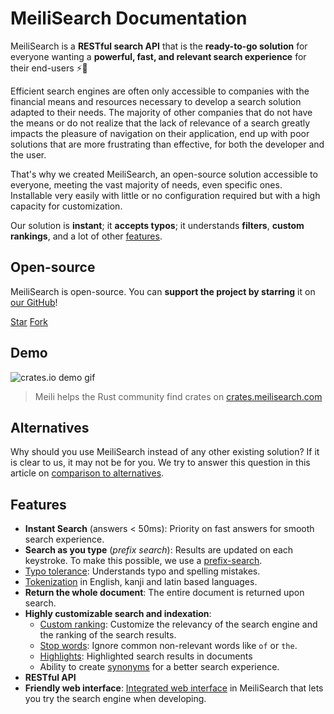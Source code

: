 # MeiliSearch Documentation

MeiliSearch is a **RESTful search API** that is the **ready-to-go solution** for everyone wanting a **powerful, fast, and relevant search experience** for their end-users ⚡️🔎


[<linkButton text="🚀 GETTING STARTED"/>](/guides/introduction/quick_start_guide.md)


Efficient search engines are often only accessible to companies with the financial means and resources necessary to develop a search solution adapted to their needs. The majority of other companies that do not have the means or do not realize that the lack of relevance of a search greatly impacts the pleasure of navigation on their application,
end up with poor solutions that are more frustrating than effective, for both the developer and the user.

That's why we created MeiliSearch, an open-source solution accessible to everyone, meeting the vast majority of needs, even specific ones. Installable very easily with little or no configuration required but with a high capacity for customization.

Our solution is **instant**; it **accepts typos**; it understands **filters**, **custom rankings**, and a lot of other [features](/#features).

## Open-source

MeiliSearch is open-source. You can **support the project by starring** it on [our GitHub](https://github.com/meilisearch/MeiliSearch)!

<a class="github-button" href="https://github.com/meilisearch/MeiliSearch" data-icon="octicon-star" data-size="large" data-show-count="true" aria-label="Star meilisearch/MeiliSearch on GitHub">Star</a>
<a class="github-button" href="https://github.com/meilisearch/MeiliSearch/fork" data-icon="octicon-repo-forked" data-size="large" data-show-count="false" aria-label="Fork meilisearch/MeiliSearch on GitHub">Fork</a>
<script async defer src="https://buttons.github.io/buttons.js"></script>

## Demo

![crates.io demo gif](/crates-io-demo.gif)
> Meili helps the Rust community find crates on [crates.meilisearch.com](https://crates.meilisearch.com)

## Alternatives

Why should you use MeiliSearch instead of any other existing solution? If it is clear to us, it may not be for you. We try to answer this question in this article on [comparison to alternatives](/resources/comparison_to_alternatives.md).

## Features

* **Instant Search** (answers < 50ms): Priority on fast answers for smooth search experience.
* **Search as you type** (*prefix search*): Results are updated on each keystroke. To make this possible, we use a [prefix-search](/guides/advanced_guides/prefix.md#prefix-search).
* [Typo tolerance](/guides/advanced_guides/typotolerance.md#typo-tolerance): Understands typo and spelling mistakes.
* [Tokenization](https://en.wikipedia.org/wiki/Lexical_analysis#Tokenization) in English, kanji and latin based languages.
* **Return the whole document**: The entire document is returned upon search.
* **Highly customizable search and indexation**:
    - [Custom ranking](/guides/main_concepts/relevancy.md): Customize the relevancy of the search engine and the ranking of the search results.
    - [Stop words](/guides/advanced_guides/stop_words.md): Ignore common non-relevant words like `of` or `the`.
    - [Highlights](/guides/advanced_guides/search_parameters.md#attributes-to-highlight): Highlighted search results in documents
    - Ability to create [synonyms](/guides/advanced_guides/synonyms.md) for a better search experience.
* **RESTful API**
* **Friendly web interface**: [Integrated web interface](/guides/advanced_guides/web_interface) in MeiliSearch that lets you try the search engine when developing.
